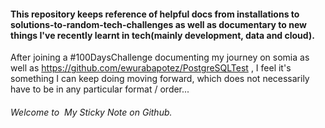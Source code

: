 #### This repository keeps reference of helpful docs from installations to solutions-to-random-tech-challenges as well as documentary to new things I've recently learnt in tech(mainly development, data and cloud).

After joining a #100DaysChallenge documenting my journey on somia as well as https://github.com/ewurabapotez/PostgreSQLTest , I feel it's something I can keep doing moving forward, which does not necessarily have to be in any particular format / order...

###### Welcome to &nbsp;My Sticky Note on Github.
